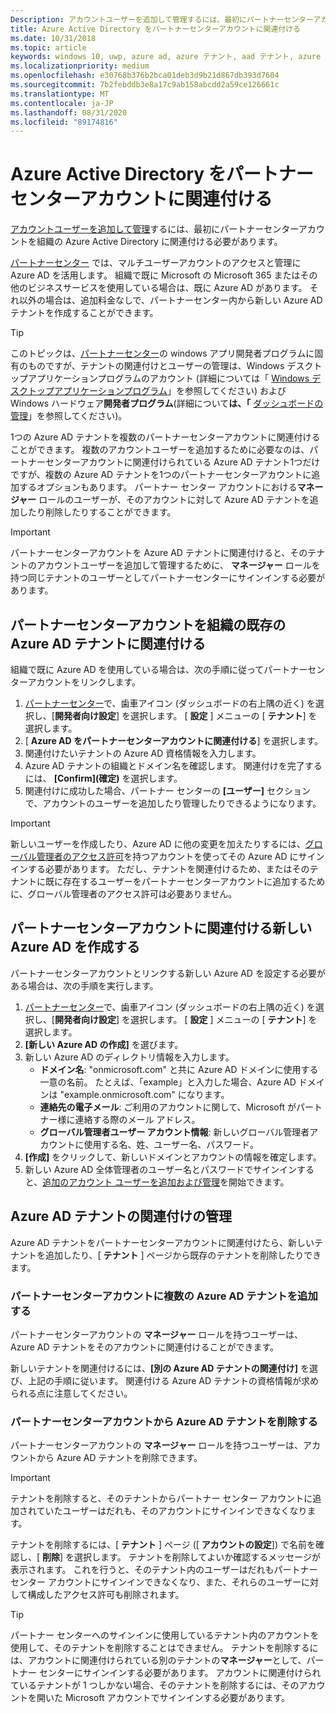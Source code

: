 ```yaml
---
Description: アカウントユーザーを追加して管理するには、最初にパートナーセンターアカウントを組織の Azure Active Directory に関連付ける必要があります。
title: Azure Active Directory をパートナーセンターアカウントに関連付ける
ms.date: 10/31/2018
ms.topic: article
keywords: windows 10, uwp, azure ad, azure テナント, aad テナント, azure ad テナント, テナント管理, テナント
ms.localizationpriority: medium
ms.openlocfilehash: e30768b376b2bca01deb3d9b21d867db393d7604
ms.sourcegitcommit: 7b2febddb3e8a17c9ab158abcdd2a59ce126661c
ms.translationtype: MT
ms.contentlocale: ja-JP
ms.lasthandoff: 08/31/2020
ms.locfileid: "89174816"
---
```

# <a name="associate-azure-active-directory-with-your-partner-center-account"></a>Azure Active Directory をパートナーセンターアカウントに関連付ける

[アカウントユーザーを追加して管理](add-users-groups-and-azure-ad-applications.md)するには、最初にパートナーセンターアカウントを組織の Azure Active Directory に関連付ける必要があります。 

[パートナーセンター](https://partner.microsoft.com/dashboard) では、マルチユーザーアカウントのアクセスと管理に Azure AD を活用します。 組織で既に Microsoft の Microsoft 365 またはその他のビジネスサービスを使用している場合は、既に Azure AD があります。 それ以外の場合は、追加料金なしで、パートナーセンター内から新しい Azure AD テナントを作成することができます。

> [!TIP]
> このトピックは、[パートナーセンター](https://partner.microsoft.com/dashboard)の windows アプリ開発者プログラムに固有のものですが、テナントの関連付けとユーザーの管理は、Windows デスクトップアプリケーションプログラムのアカウント (詳細については「 [Windows デスクトップアプリケーションプログラム](/windows/desktop/appxpkg/windows-desktop-application-program#add-and-manage-account-users)」を参照してください) および Windows ハードウェア**開発者プログラム**(詳細について**は、「** [ダッシュボードの管理](/windows-hardware/drivers/dashboard/dashboard-administration)」を参照してください)。

1つの Azure AD テナントを複数のパートナーセンターアカウントに関連付けることができます。 複数のアカウントユーザーを追加するために必要なのは、パートナーセンターアカウントに関連付けられている Azure AD テナント1つだけですが、複数の Azure AD テナントを1つのパートナーセンターアカウントに追加するオプションもあります。 パートナー センター アカウントにおける**マネージャー** ロールのユーザーが、そのアカウントに対して Azure AD テナントを追加したり削除したりすることができます。

> [!IMPORTANT]
> パートナーセンターアカウントを Azure AD テナントに関連付けると、そのテナントのアカウントユーザーを追加して管理するために、 **マネージャー** ロールを持つ同じテナントのユーザーとしてパートナーセンターにサインインする必要があります。


## <a name="associate-your-partner-center-account-with-your-organizations-existing-azure-ad-tenant"></a>パートナーセンターアカウントを組織の既存の Azure AD テナントに関連付ける

組織で既に Azure AD を使用している場合は、次の手順に従ってパートナーセンターアカウントをリンクします。

1.  [パートナーセンター](https://partner.microsoft.com/dashboard)で、歯車アイコン (ダッシュボードの右上隅の近く) を選択し、[**開発者向け設定**] を選択します。 [ **設定** ] メニューの [ **テナント**] を選択します。
2.  [ **Azure AD をパートナーセンターアカウントに関連付ける**] を選択します。
3.  関連付けたいテナントの Azure AD 資格情報を入力します。
4.  Azure AD テナントの組織とドメイン名を確認します。 関連付けを完了するには、 **[Confirm]\(確定\)** を選択します。
5.  関連付けに成功した場合、パートナー センターの **[ユーザー]** セクションで、アカウントのユーザーを追加したり管理したりできるようになります。

> [!IMPORTANT]
> 新しいユーザーを作成したり、Azure AD に他の変更を加えたりするには、[グローバル管理者のアクセス許可](/azure/active-directory/users-groups-roles/directory-assign-admin-roles)を持つアカウントを使ってその Azure AD にサインインする必要があります。 ただし、テナントを関連付けるため、またはそのテナントに既に存在するユーザーをパートナーセンターアカウントに追加するために、グローバル管理者のアクセス許可は必要ありません。


## <a name="create-a-brand-new-azure-ad-to-associate-with-your-partner-center-account"></a>パートナーセンターアカウントに関連付ける新しい Azure AD を作成する

パートナーセンターアカウントとリンクする新しい Azure AD を設定する必要がある場合は、次の手順を実行します。

1.  [パートナーセンター](https://partner.microsoft.com/dashboard)で、歯車アイコン (ダッシュボードの右上隅の近く) を選択し、[**開発者向け設定**] を選択します。 [ **設定** ] メニューの [ **テナント**] を選択します。
2.  **[新しい Azure AD の作成]** を選びます。
3.  新しい Azure AD のディレクトリ情報を入力します。
    - **ドメイン名**: "onmicrosoft.com" と共に Azure AD ドメインに使用する一意の名前。 たとえば、「example」と入力した場合、Azure AD ドメインは "example.onmicrosoft.com" になります。
    - **連絡先の電子メール**: ご利用のアカウントに関して、Microsoft がパートナー様に連絡する際のメール アドレス。
    - **グローバル管理者ユーザー アカウント情報**: 新しいグローバル管理者アカウントに使用する名、姓、ユーザー名、パスワード。
4.  **[作成]** をクリックして、新しいドメインとアカウントの情報を確定します。
5.  新しい Azure AD 全体管理者のユーザー名とパスワードでサインインすると、[追加のアカウント ユーザーを追加および管理](add-users-groups-and-azure-ad-applications.md)を開始できます。


## <a name="manage-azure-ad-tenant-associations"></a>Azure AD テナントの関連付けの管理

Azure AD テナントをパートナーセンターアカウントに関連付けたら、新しいテナントを追加したり、[ **テナント** ] ページから既存のテナントを削除したりできます。


### <a name="add-multiple-azure-ad-tenants-to-your-partner-center-account"></a>パートナーセンターアカウントに複数の Azure AD テナントを追加する

パートナーセンターアカウントの **マネージャー** ロールを持つユーザーは、Azure AD テナントをそのアカウントに関連付けることができます。

新しいテナントを関連付けるには、**[別の Azure AD テナントの関連付け]** を選び、上記の手順に従います。 関連付ける Azure AD テナントの資格情報が求められる点に注意してください。


### <a name="remove-an-azure-ad-tenant-from-your-partner-center-account"></a>パートナーセンターアカウントから Azure AD テナントを削除する

パートナーセンターアカウントの **マネージャー** ロールを持つユーザーは、アカウントから Azure AD テナントを削除できます。

> [!IMPORTANT]
> テナントを削除すると、そのテナントからパートナー センター アカウントに追加されていたユーザーはだれも、そのアカウントにサインインできなくなります。 

テナントを削除するには、[ **テナント** ] ページ ([ **アカウントの設定**]) で名前を確認し、[ **削除**] を選択します。 テナントを削除してよいか確認するメッセージが表示されます。 これを行うと、そのテナント内のユーザーはだれもパートナー センター アカウントにサインインできなくなり、また、それらのユーザーに対して構成したアクセス許可も削除されます。

> [!TIP]
> パートナー センターへのサインインに使用しているテナント内のアカウントを使用して、そのテナントを削除することはできません。 テナントを削除するには、アカウントに関連付けられている別のテナントの**マネージャー**として、パートナー センターにサインインする必要があります。 アカウントに関連付けられているテナントが 1 つしかない場合、そのテナントを削除するには、そのアカウントを開いた Microsoft アカウントでサインインする必要があります。